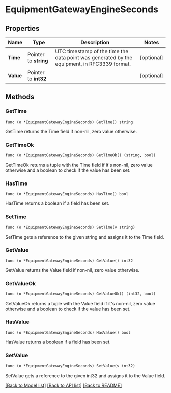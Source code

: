 # EquipmentGatewayEngineSeconds

## Properties

Name | Type | Description | Notes
------------ | ------------- | ------------- | -------------
**Time** | Pointer to **string** | UTC timestamp of the time the data point was generated by the equipment, in RFC3339 format. | [optional] 
**Value** | Pointer to **int32** |  | [optional] 

## Methods

### GetTime

`func (o *EquipmentGatewayEngineSeconds) GetTime() string`

GetTime returns the Time field if non-nil, zero value otherwise.

### GetTimeOk

`func (o *EquipmentGatewayEngineSeconds) GetTimeOk() (string, bool)`

GetTimeOk returns a tuple with the Time field if it's non-nil, zero value otherwise
and a boolean to check if the value has been set.

### HasTime

`func (o *EquipmentGatewayEngineSeconds) HasTime() bool`

HasTime returns a boolean if a field has been set.

### SetTime

`func (o *EquipmentGatewayEngineSeconds) SetTime(v string)`

SetTime gets a reference to the given string and assigns it to the Time field.

### GetValue

`func (o *EquipmentGatewayEngineSeconds) GetValue() int32`

GetValue returns the Value field if non-nil, zero value otherwise.

### GetValueOk

`func (o *EquipmentGatewayEngineSeconds) GetValueOk() (int32, bool)`

GetValueOk returns a tuple with the Value field if it's non-nil, zero value otherwise
and a boolean to check if the value has been set.

### HasValue

`func (o *EquipmentGatewayEngineSeconds) HasValue() bool`

HasValue returns a boolean if a field has been set.

### SetValue

`func (o *EquipmentGatewayEngineSeconds) SetValue(v int32)`

SetValue gets a reference to the given int32 and assigns it to the Value field.


[[Back to Model list]](../README.md#documentation-for-models) [[Back to API list]](../README.md#documentation-for-api-endpoints) [[Back to README]](../README.md)


